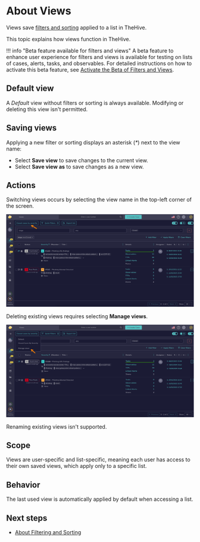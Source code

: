 # About Views

Views save [filters and sorting](about-filtering-and-sorting.md) applied to a list in TheHive.

This topic explains how views function in TheHive.

!!! info "Beta feature available for filters and views"
    <!-- md:version 5.5.5 --> A beta feature to enhance user experience for filters and views is available for testing on lists of cases, alerts, tasks, and observables. For detailed instructions on how to activate this beta feature, see [Activate the Beta of Filters and Views](../../user-guides/manage-user-settings.md#activate-the-beta-of-filters-and-views).

## Default view

A *Default* view without filters or sorting is always available. Modifying or deleting this view isn't permitted.

## Saving views

Applying a new filter or sorting displays an asterisk (*\**) next to the view name:

* Select **Save view** to save changes to the current view.
* Select **Save view as** to save changes as a new view.

## Actions

Switching views occurs by selecting the view name in the top-left corner of the screen.

![Switch views](../../images/user-guides/analyst-corner/views.png)

Deleting existing views requires selecting **Manage views**.

![Manage views](../../images/user-guides/analyst-corner/manage-views.png)

Renaming existing views isn't supported.

## Scope

Views are user-specific and list-specific, meaning each user has access to their own saved views, which apply only to a specific list.

## Behavior

The last used view is automatically applied by default when accessing a list.

<h2>Next steps</h2>

* [About Filtering and Sorting](about-filtering-and-sorting.md)
